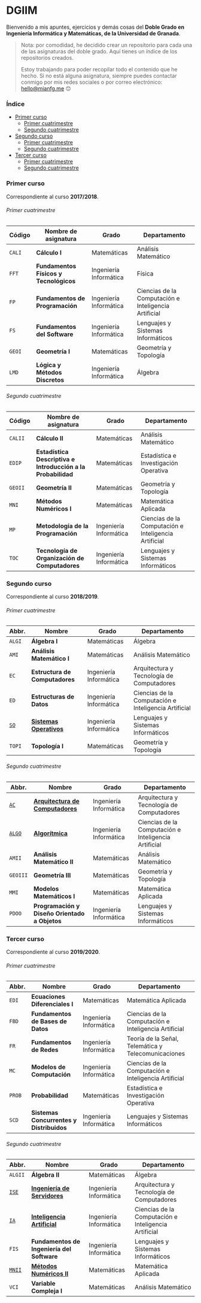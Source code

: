 # DGIIM
Bienvenido a mis apuntes, ejercicios y demás cosas del **Doble Grado en Ingeniería Informática y Matemáticas, de la Universidad de Granada**.

> Nota: por comodidad, he decidido crear un repositorio para cada una de las asignaturas del doble grado. Aquí tienes un índice de los repositorios creados.
>
> Estoy trabajando para poder recopilar todo el contenido que he hecho. Si no está alguna asignatura, siempre puedes contactar conmigo por mis redes sociales o por correo electrónico: [hello@mianfg.me](mailto:hello@mianfg.me) 😊

### Índice

* [Primer curso](#primer-curso)
	* [Primer cuatrimestre](#primer-cuatrimestre)
	* [Segundo cuatrimestre](#segundo-cuatrimestre)
* [Segundo curso](#segundo-curso)
	* [Primer cuatrimestre](#primer-cuatrimestre-1)
	* [Segundo cuatrimestre](#segundo-cuatrimestre-1)
* [Tercer curso](#tercer-curso)
	* [Primer cuatrimestre](#primer-cuatrimestre-2)
	* [Segundo cuatrimestre](#segundo-cuatrimestre-2)

### Primer curso

Correspondiente al curso **2017/2018**.

###### Primer cuatrimestre

| Código | Nombre de asignatura                   | Grado                  | Departamento                                                 |
| ------ | -------------------------------------- | ---------------------- | ------------------------------------------------------------ |
| `CALI` | **Cálculo I**                          | Matemáticas            | Análisis Matemático                                          |
| `FFT`  | **Fundamentos Físicos y Tecnológicos** | Ingeniería Informática | Física                                                       |
| `FP`   | **Fundamentos de Programación**        | Ingeniería Informática | Ciencias de la Computación e Inteligencia Artificial         |
| `FS`   | **Fundamentos del Software**           | Ingeniería Informática | Lenguajes y Sistemas Informáticos                            |
| `GEOI` | **Geometría I**                        | Matemáticas            | Geometría y Topología                                        |
| `LMD`  | **Lógica y Métodos Discretos**         | Ingeniería Informática | Álgebra                                                      |

###### Segundo cuatrimestre

| Código         | Nombre de asignatura               | Grado               | Departamento |
| -------------- | ---------------------------------- | ---------------------- | -------------- |
| `CALII` | **Cálculo II**                      | Matemáticas            | Análisis Matemático |
| `EDIP` | **Estadística Descriptiva e Introducción a la Probabilidad**       | Matemáticas | Estadística e Investigación Operativa |
| `GEOII` | **Geometría II**                    | Matemáticas            | Geometría y Topología |
| `MNI` | **Métodos Numéricos I**    | Matemáticas | Matemática Aplicada |
| `MP` | **Metodología de la Programación** | Ingeniería Informática | Ciencias de la Computación e Inteligencia Artificial |
| `TOC` | **Tecnología de Organización de Computadores**     | Ingeniería Informática | Lenguajes y Sistemas Informáticos |

### Segundo curso

Correspondiente al curso **2018/2019**.

###### Primer cuatrimestre

| Abbr.  | Nombre                         | Grado                  | Departamento                                                 |
| ------ | ------------------------------ | ---------------------- | ------------------------------------------------------------ |
| `ALGI` | **Álgebra I**                  | Matemáticas            | Álgebra                                                      |
| `AMI`  | **Análisis Matemático I**      | Matemáticas            | Análisis Matemático                                          |
| `EC`   | **Estructura de Computadores** | Ingeniería Informática | Arquitectura y Tecnología de Computadores                    |
| `ED`   | **Estructuras de Datos**       | Ingeniería Informática | Ciencias de la Computación e Inteligencia Artificial |
| [`SO`](https://github.com/mianfg/DGIIM-SO) | [**Sistemas Operativos**](https://github.com/mianfg/DGIIM-SO) | Ingeniería Informática | Lenguajes y Sistemas Informáticos                            |
| `TOPI` | **Topología I**                | Matemáticas            | Geometría y Topología                                        |

###### Segundo cuatrimestre

| Abbr.                                          | Nombre                                                       | Grado                  | Departamento                                         |
| ---------------------------------------------- | ------------------------------------------------------------ | ---------------------- | ---------------------------------------------------- |
| [`AC`](https://github.com/mianfg/DGIIM-AC)     | [**Arquitectura de Computadores**](https://github.com/mianfg/DGIIM-AC) | Ingeniería Informática | Arquitectura y Tecnología de Computadores            |
| [`ALGO`](https://github.com/mianfg/DGIIM-ALGO) | [**Algorítmica**](https://github.com/mianfg/DGIIM-ALGO)      | Ingeniería Informática | Ciencias de la Computación e Inteligencia Artificial |
| `AMII`                                         | **Análisis Matemático II**                                   | Matemáticas            | Análisis Matemático                                  |
| `GEOIII`                                       | **Geometría III**                                            | Matemáticas            | Geometría y Topología                                |
| `MMI`                                          | **Modelos Matemáticos I**                                    | Matemáticas            | Matemática Aplicada                                  |
| `PDOO`                                         | **Programación y Diseño Orientado a Objetos**                | Ingeniería Informática | Lenguajes y Sistemas Informáticos                    |

### Tercer curso

Correspondiente al curso **2019/2020**.

###### Primer cuatrimestre

| Abbr.  | Nombre                                    | Grado                  | Departamento                                                 |
| ------ | ----------------------------------------- | ---------------------- | ------------------------------------------------------------ |
| `EDI` | **Ecuaciones Diferenciales I** | Matemáticas | Matemática Aplicada |
| `FBD` | **Fundamentos de Bases de Datos** | Ingeniería Informática | Ciencias de la Computación e Inteligencia Artificial |
| `FR` | **Fundamentos de Redes** | Ingeniería Informática | Teoría de la Señal, Telemática y Telecomunicaciones |
| `MC` | **Modelos de Computación** | Ingeniería Informática | Ciencias de la Computación e Inteligencia Artificial |
| `PROB` | **Probabilidad** | Matemáticas | Estadística e Investigación Operativa |
| `SCD` | **Sistemas Concurrentes y Distribuidos** | Ingeniería Informática | Lenguajes y Sistemas Informáticos |

###### Segundo cuatrimestre

| Abbr.                                          | Nombre                                                       | Grado                  | Departamento                                         |
| ---------------------------------------------- | ------------------------------------------------------------ | ---------------------- | ---------------------------------------------------- |
| `ALGII`                                        | **Álgebra II**                                               | Matemáticas            | Álgebra                                              |
| [`ISE`](https://github.com/mianfg/DGIIM-ISE)   | [**Ingeniería de Servidores**](https://github.com/mianfg/DGIIM-ISE) | Ingeniería Informática | Arquitectura y Tecnología de Computadores            |
| [`IA`](https://github.com/mianfg/DGIIM-IA)     | [**Inteligencia Artificial**](https://github.com/mianfg/DGIIM-IA) | Ingeniería Informática | Ciencias de la Computación e Inteligencia Artificial |
| `FIS`                                          | **Fundamentos de Ingeniería del Software**                   | Ingeniería Informática | Lenguajes y Sistemas Informáticos                    |
| [`MNII`](https://github.com/mianfg/DGIIM-MNII) | [**Métodos Numéricos II**](https://github.com/mianfg/DGIIM-MNII) | Matemáticas            | Matemática Aplicada                                  |
| `VCI`                                          | **Variable Compleja I**                                      | Matemáticas            | Análisis Matemático                                  |

